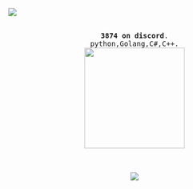 ![](https://komarev.com/ghpvc/?username=5gic&color=grey) 
<p align="center">  
  <br>
  <samp>
    <b><a rel="nofollow noopener noreferrer" target="_blank">3874 on discord</a></b>.
    <br>python,Golang,C#,C++</a></b>.<br>
</samp>
  <img src="https://cdn.discordapp.com/avatars/881229723055829012/a_52f479f5765b1259c0488711f49d1760.gif?size=80" width="200"/>
</p>
<p align="center">
  <br><br>
  <img src="https://github-readme-stats.vercel.app/api/top-langs/?username=5gic&layout=compact&theme=dark"<p align="center">
</p>
